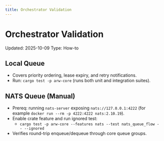 ```yaml
---
title: Orchestrator Validation
---
```


# Orchestrator Validation
Updated: 2025-10-09
Type: How-to

## Local Queue
- Covers priority ordering, lease expiry, and retry notifications.
- Run: `cargo test -p arw-core` (runs both unit and integration suites).

## NATS Queue (Manual)
- Prereq: running `nats-server` exposing `nats://127.0.0.1:4222` (for example `docker run --rm -p 4222:4222 nats:2.10.19`).
- Enable crate feature and run ignored test:
  - `cargo test -p arw-core --features nats --test nats_queue_flow -- --ignored`
- Verifies round-trip enqueue/dequeue through core queue groups.
